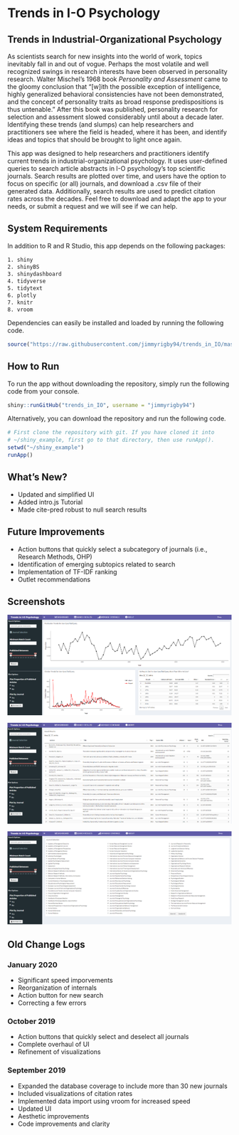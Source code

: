 Trends in I-O Psychology
================

## Trends in Industrial-Organizational Psychology

As scientists search for new insights into the world of work, topics
inevitably fall in and out of vogue. Perhaps the most volatile and well
recognized swings in research interests have been observed in
personality research. Walter Mischel’s 1968 book *Personality and
Assessment* came to the gloomy conclusion that “\[w\]ith the possible
exception of intelligence, highly generalized behavioral consistencies
have not been demonstrated, and the concept of personality traits as
broad response predispositions is thus untenable.” After this book was
published, personality research for selection and assessment slowed
considerably until about a decade later. Identifying these trends (and
slumps) can help researchers and practitioners see where the field is
headed, where it has been, and identify ideas and topics that should be
brought to light once again.

This app was designed to help researchers and practitioners identify
current trends in industrial-organizational psychology. It uses
user-defined queries to search article abstracts in I-O psychology’s top
scientific journals. Search results are plotted over time, and users
have the option to focus on specific (or all) journals, and download a
.csv file of their generated data. Additionally, search results are used
to predict citation rates across the decades. Feel free to download and
adapt the app to your needs, or submit a request and we will see if we
can help.

## System Requirements

In addition to R and R Studio, this app depends on the following
packages:

    1. shiny
    2. shinyBS
    3. shinydashboard
    4. tidyverse
    5. tidytext
    6. plotly
    7. knitr
    8. vroom

Dependencies can easily be installed and loaded by running the following
code.

``` r
source("https://raw.githubusercontent.com/jimmyrigby94/trends_in_IO/master/install_dependencies.R")
```

## How to Run

To run the app without downloading the repository, simply run the
following code from your console.

``` r
shiny::runGitHub("trends_in_IO", username = "jimmyrigby94")
```

Alternatively, you can download the repository and run the following
code.

``` r
# First clone the repository with git. If you have cloned it into
# ~/shiny_example, first go to that directory, then use runApp().
setwd("~/shiny_example")
runApp()
```

## What’s New?

  - Updated and simplified UI
  - Added intro.js Tutorial
  - Made cite-pred robust to null search results

## Future Improvements

  - Action buttons that quickly select a subcategory of journals (i.e.,
    Research Methods, OHP)
  - Identification of emerging subtopics related to search
  - Implementation of TF-IDF ranking
  - Outlet recommendations

## Screenshots

![Overview](supl/dashboard.PNG)

![Results](supl/search_results.png)

![Trend by Publication Outlet](supl/journal_selection.png)

## Old Change Logs

### January 2020

  - Significant speed imporvements
  - Reorganization of internals
  - Action button for new search
  - Correcting a few errors

### October 2019

  - Action buttons that quickly select and deselect all journals
  - Complete overhaul of UI
  - Refinement of visualizations

### September 2019

  - Expanded the database coverage to include more than 30 new journals
  - Included visualizations of citation rates
  - Implemented data import using vroom for increased speed
  - Updated UI
  - Aesthetic improvements
  - Code improvements and clarity
